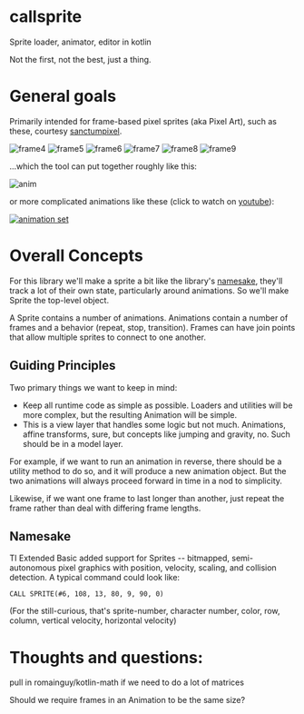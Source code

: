# callsprite
Sprite loader, animator, editor in kotlin

Not the first, not the best, just a thing.

# General goals
Primarily intended for frame-based pixel sprites (aka Pixel Art), such as these, courtesy 
[sanctumpixel](https://sanctumpixel.itch.io/fire-column-pixel-art-effect).

![frame4](https://github.com/pforhan/callsprite/raw/main/editor/src/main/resources/fire_column_medium_4.png)
![frame5](https://github.com/pforhan/callsprite/raw/main/editor/src/main/resources/fire_column_medium_5.png)
![frame6](https://github.com/pforhan/callsprite/raw/main/editor/src/main/resources/fire_column_medium_6.png)
![frame7](https://github.com/pforhan/callsprite/raw/main/editor/src/main/resources/fire_column_medium_7.png)
![frame8](https://github.com/pforhan/callsprite/raw/main/editor/src/main/resources/fire_column_medium_8.png)
![frame9](https://github.com/pforhan/callsprite/raw/main/editor/src/main/resources/fire_column_medium_9.png)

...which the tool can put together roughly like this:

![anim](https://github.com/pforhan/callsprite/raw/main/site/100ms-anim.gif)

or more complicated animations like these (click to watch on [youtube](https://www.youtube.com/watch?v=2O4BTYVthDU)):

[![animation set](https://img.youtube.com/vi/2O4BTYVthDU/0.jpg)](https://www.youtube.com/watch?v=2O4BTYVthDU)

# Overall Concepts 

For this library we'll make a sprite a bit like the library's [namesake](#namesake), they'll track a
lot of their own state, particularly around animations.  So we'll make Sprite the top-level object.

A Sprite contains a number of animations. Animations contain a number of frames and a 
behavior (repeat, stop, transition). Frames can have join points that allow multiple sprites to 
connect to one another. 

## Guiding Principles

Two primary things we want to keep in mind:
* Keep all runtime code as simple as possible.  Loaders and utilities will be more complex, but the 
resulting Animation will be simple.
* This is a view layer that handles some logic but not much.  Animations, affine transforms, sure, 
but concepts like jumping and gravity, no.  Such should be in a model layer.

For example, if we want to run an animation in reverse, there should be a utility method to do so, 
and it will produce a new animation object.  But the two animations will always proceed forward in 
time in a nod to simplicity. 

Likewise, if we want one frame to last longer than another, just repeat the frame rather than deal
with differing frame lengths.

## Namesake

TI Extended Basic added support for Sprites -- bitmapped, semi-autonomous pixel graphics with 
position, velocity, scaling, and collision detection.  A typical command could look like:

```
CALL SPRITE(#6, 108, 13, 80, 9, 90, 0)
```

(For the still-curious, that's sprite-number, character number, color, row, column, vertical 
velocity, horizontal velocity)

# Thoughts and questions:
pull in romainguy/kotlin-math if we need to do a lot of matrices

Should we require frames in an Animation to be the same size?